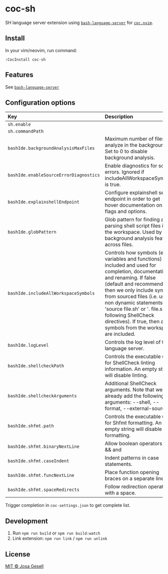 # coc-sh

SH language server extension using [`bash-language-server`](https://github.com/bash-lsp/bash-language-server)
for [`coc.nvim`](https://github.com/neoclide/coc.nvim).

## Install

In your vim/neovim, run command:

    :CocInstall coc-sh

## Features

See [`bash-language-server`](https://github.com/bash-lsp/bash-language-server)

## Configuration options

| Key                                    | Description                                                                                                                                                                                                                                                                                                                                                                        | Default                          |
|:---------------------------------------|:-----------------------------------------------------------------------------------------------------------------------------------------------------------------------------------------------------------------------------------------------------------------------------------------------------------------------------------------------------------------------------------|:---------------------------------|
| `sh.enable`                            |                                                                                                                                                                                                                                                                                                                                                                                    | `true`                           |
| `sh.commandPath`                       |                                                                                                                                                                                                                                                                                                                                                                                    |                                  |
| `bashIde.backgroundAnalysisMaxFiles`   | Maximum number of files to analyze in the background. Set to 0 to disable background analysis.                                                                                                                                                                                                                                                                                     | `500`                            |
| `bashIde.enableSourceErrorDiagnostics` | Enable diagnostics for source errors. Ignored if includeAllWorkspaceSymbols is true.                                                                                                                                                                                                                                                                                               |                                  |
| `bashIde.explainshellEndpoint`         | Configure explainshell server endpoint in order to get hover documentation on flags and options.                                                                                                                                                                                                                                                                                   |                                  |
| `bashIde.globPattern`                  | Glob pattern for finding and parsing shell script files in the workspace. Used by the background analysis features across files.                                                                                                                                                                                                                                                   | `**/*@(.sh|.inc|.bash|.command)` |
| `bashIde.includeAllWorkspaceSymbols`   | Controls how symbols (e.g. variables and functions) are included and used for completion, documentation, and renaming. If false (default and recommended), then we only include symbols from sourced files (i.e. using non dynamic statements like 'source file.sh' or '. file.sh' or following ShellCheck directives). If true, then all symbols from the workspace are included. |                                  |
| `bashIde.logLevel`                     | Controls the log level of the language server.                                                                                                                                                                                                                                                                                                                                     | `info`                           |
| `bashIde.shellcheckPath`               | Controls the executable used for ShellCheck linting information. An empty string will disable linting.                                                                                                                                                                                                                                                                             | `shellcheck`                     |
| `bashIde.shellcheckArguments`          | Additional ShellCheck arguments. Note that we already add the following arguments: --shell, --format, --external-sources.                                                                                                                                                                                                                                                          |                                  |
| `bashIde.shfmt.path`                   | Controls the executable used for Shfmt formatting. An empty string will disable formatting.                                                                                                                                                                                                                                                                                        | `shfmt`                          |
| `bashIde.shfmt.binaryNextLine`         | Allow boolean operators (like && and ||) to start a line.                                                                                                                                                                                                                                                                                                                          |                                  |
| `bashIde.shfmt.caseIndent`             | Indent patterns in case statements.                                                                                                                                                                                                                                                                                                                                                |                                  |
| `bashIde.shfmt.funcNextLine`           | Place function opening braces on a separate line.                                                                                                                                                                                                                                                                                                                                  |                                  |
| `bashIde.shfmt.spaceRedirects`         | Follow redirection operators with a space.                                                                                                                                                                                                                                                                                                                                         |                                  |

Trigger completion in `coc-settings.json` to get complete list.

## Development

1. Run `npm run build` or `npm run build:watch`
2. Link extension: `npm run link` / `npm run unlink`

## License

[MIT © Josa Gesell](LICENSE)
